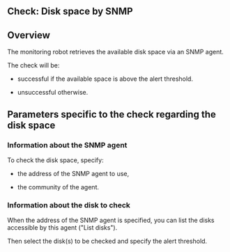 
## Check: Disk space by SNMP
			



<a name="NOTE1"></a>
<a name="NOTE1_1"></a>


## Overview
<a name="overview_ELTTEXTE000084"></a>
The monitoring robot retrieves the available disk space via an SNMP agent.

The check will be:

- successful if the available space is above the alert threshold.

- unsuccessful otherwise.




<a name="NOTE2"></a>
<a name="NOTE2_1"></a>


## Parameters specific to the check regarding the disk space
<a name="parameters_specific_the_check_regarding_the_disk_space_ELTTEXTE000108"></a>


### Information about the SNMP agent
<a name="information_about_the_snmp_agent_ELTPARAGRAPHE000023"></a>

To check the disk space, specify:

- the address of the SNMP agent to use, 

- the community of the agent.



<a name="NOTE2_2"></a>


### Information about the disk to check
<a name="information_about_the_disk_check_ELTPARAGRAPHE000033"></a>

When the address of the SNMP agent is specified, you can list the disks accessible by this agent ("List disks"). 

Then select the disk(s) to be checked and specify the alert threshold.



